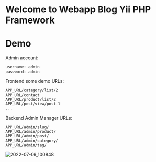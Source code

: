 # Welcome to Webapp Blog Yii PHP Framework 

# Demo

Admin account:
```text
username: admin
password: admin
```

Frontend some demo URLs:
```text
APP_URL/category/list/2
APP_URL/contact
APP_URL/product/list/2
APP_URL/post/view/post-1
...
```

Backend Admin Manager URLs:
```text
APP_URL/admin/slug/
APP_URL/admin/product/
APP_URL/admin/post/
APP_URL/admin/category/
APP_URL/admin/tag/
```

![2022-07-09_100848](https://user-images.githubusercontent.com/35853002/178089397-909c5dff-f45b-422d-a53d-59975bfc4c8d.png)
